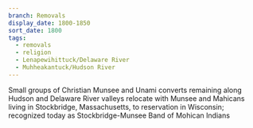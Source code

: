 ```yaml
---
branch: Removals
display_date: 1800-1850
sort_date: 1800
tags:
  - removals
  - religion
  - Lenapewihittuck/Delaware River
  - Muhheakantuck/Hudson River
---
```


Small groups of Christian Munsee and Unami converts remaining along Hudson and Delaware River valleys relocate with Munsee and Mahicans living in Stockbridge, Massachusetts, to reservation in Wisconsin; recognized today as Stockbridge-Munsee Band of Mohican Indians
